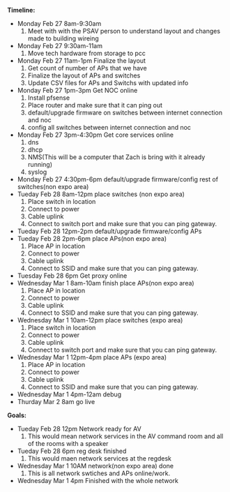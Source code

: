 **Timeline:**
- Monday Feb 27 8am-9:30am 
  1. Meet with with the PSAV person to understand layout and changes made to building wireing
- Monday Feb 27 9:30am-11am   
  1. Move tech hardware from storage to pcc
- Monday Feb 27 11am-1pm Finalize the layout
  1. Get count of number of APs that we have
  2. Finalize the layout of APs and switches
  3. Update CSV files for APs and Switchs with updated info
- Monday Feb 27 1pm-3pm Get NOC online
  1. Install pfsense
  2. Place router and make sure that it can ping out
  3. default/upgrade firmware on switches between internet connection and noc
  4. config all switches between internet connection and noc
- Monday Feb 27 3pm-4:30pm Get core services online 
  1. dns
  2. dhcp
  2. NMS(This will be a computer that Zach is bring with it already running)
  3. syslog
- Monday Feb 27 4:30pm-6pm default/upgrade firmware/config rest of switches(non expo area)
- Tueday Feb 28 8am-12pm place switches (non expo area)
  1. Place switch in location
  2. Connect to power
  3. Cable uplink
  4. Connect to switch port and make sure that you can ping gateway.
- Tueday Feb 28 12pm-2pm default/upgrade firmware/config APs
- Tueday Feb 28 2pm-6pm place APs(non expo area)
  1. Place AP in location
  2. Connect to power
  3. Cable uplink
  4. Connect to SSID and make sure that you can ping gateway.
- Tuesday Feb 28 6pm Get proxy online
- Wednesday Mar 1 8am-10am finish place APs(non expo area)
  1. Place AP in location
  2. Connect to power
  3. Cable uplink
  4. Connect to SSID and make sure that you can ping gateway.
- Wednesday Mar 1 10am-12pm place switches (expo area)
  1. Place switch in location
  2. Connect to power
  3. Cable uplink
  4. Connect to switch port and make sure that you can ping gateway.
- Wednesday Mar 1 12pm-4pm place APs (expo area)
  1. Place AP in location
  2. Connect to power
  3. Cable uplink
  4. Connect to SSID and make sure that you can ping gateway.
- Wednesday Mar 1 4pm-12am debug
- Thurday Mar 2 8am go live

**Goals:**
- Tueday Feb 28 12pm Network ready for AV
  1. This would mean network services in the AV command room and all of the rooms with a speaker
- Tueday Feb 28 6pm reg desk finished
    1. This would maen network services at the regdesk
- Wednesday Mar 1 10AM network(non expo area) done
   1. This is all network swtiches and APs online/work.
- Wednesday Mar 1 4pm Finished with the whole network
